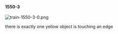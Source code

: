 #### 1550-3
![train-1550-3-0.png](https://github.com/lil-lab/nlvr/raw/master/nlvr/train/images/24/train-1550-3-0.png "train-1550-3-0.png")

there is exactly one yellow object is touching an edge